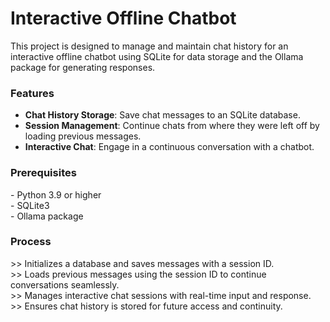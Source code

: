 <h1> Interactive Offline Chatbot</h1>
This project is designed to manage and maintain chat history for an interactive offline chatbot using SQLite for data storage and the Ollama package for generating responses.

<h3>Features</h3>

- **Chat History Storage**: Save chat messages to an SQLite database.
- **Session Management**: Continue chats from where they were left off by loading previous messages.
- **Interactive Chat**: Engage in a continuous conversation with a chatbot.

<h3>Prerequisites</h3>
- Python 3.9 or higher<br>
- SQLite3<br>
- Ollama package

<h3>Process</h3>
>> Initializes a database and saves messages with a session ID. <br>
>> Loads previous messages using the session ID to continue conversations seamlessly.<br>
>> Manages interactive chat sessions with real-time input and response.<br>
>> Ensures chat history is stored for future access and continuity.


